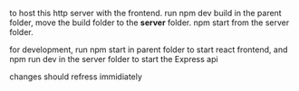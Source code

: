 to host this http server with the frontend. 
    run npm dev build in the parent folder,
    move the build folder to the **server** folder.
    npm start from the server folder.


for development, 
run npm start in parent folder to start react frontend, 
and npm run dev in the server folder to start the Express api

changes should refress immidiately 